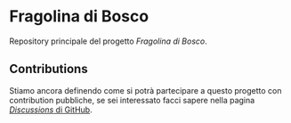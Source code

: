 # Fragolina di Bosco

Repository principale del progetto _Fragolina di Bosco_.

## Contributions
Stiamo ancora definendo come si potrà partecipare a questo progetto con contribution pubbliche, se sei interessato facci sapere nella pagina [_Discussions_ di GitHub][1].


[1]:	https://github.com/tom139/fragolina-di-bosco/discussions/2